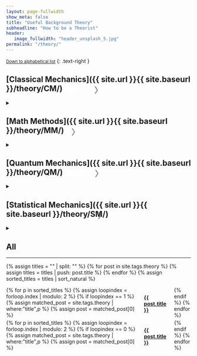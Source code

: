 ```yaml
---
layout: page-fullwidth
show_meta: false
title: "Useful Background Theory"
subheadline: "How to be a Theorist"
header:
   image_fullwidth: "header_unsplash_5.jpg"
permalink: "/theory/"
---
```


<small markdown="1">[Down to alphabetical list](#all)</small>
{: .text-right }

## [Classical Mechanics]({{ site.url }}{{ site.baseurl }}/theory/CM/)

<details>

<summary><h2 id="exHeader" style="float:left; color:white; margin: -40px 0px 0px 0px">Classical Mechanics<div id="dropdown-classmech" onClick="changeDropdown(this.id)" style="color:gray; float:right; margin: -2px 0px 0px 30px">〉</div></h2></summary>

{% for category in site.categories %}
{% assign subcategory = category[0] | split: "_" %}
{{ subcategory }}
{% if subcategory[0] == "CM" and subcategory[1] %}
{% assign cat-name = subcategory | slice: 2,20 | join: " " %}
{{ cat-name }}
{% assign titles = "" | split: "" %}
{% for post in site.categories[category] %}
    {% assign titles = titles | push: post.title %}
{% endfor %}
{% assign sorted_titles = titles | sort_natural %}

<h3><a href="{{ site.url }}{{ site.baseurl }}/CM/{{ subcategory }}">{{ cat-name }}</a></h3>
<div>
<br>
    {% for p in sorted_titles %}
    {% assign matched_post = site.categories[subcategory] | where:"title",p %}
    {% assign post = matched_post[0] %}
    <h4><a href="{{ site.url }}{{ site.baseurl }}{{ post.url }}">{{ post.title }}</a></h4>
    {% endfor %}
</div>


{% endif %}
{% endfor %}
</details>

## [Math Methods]({{ site.url }}{{ site.baseurl }}/theory/MM/)

<details>

<summary><h2 id="exHeader" style="float:left; color:white; margin: -40px 0px 0px 0px">Math Methods<div id="dropdown-mathmethods" onClick="changeDropdown(this.id)" style="color:gray; float:right; margin: -2px 0px 0px 30px">〉</div></h2></summary>

{% assign titles = "" | split: "" %}
{% for post in site.tags.MM %}
    {% assign titles = titles | push: post.title %}
{% endfor %}
{% assign sorted_titles = titles | sort_natural %}

<div>
<br>
    {% for p in sorted_titles %}
    {% assign matched_post = site.tags.MM | where:"title",p %}
    {% assign post = matched_post[0] %}
    <h4><a href="{{ site.url }}{{ site.baseurl }}{{ post.url }}">{{ post.title }}</a></h4>
    {% endfor %}
</div>
</details>

## [Quantum Mechanics]({{ site.url }}{{ site.baseurl }}/theory/QM/)

<details>

<summary><h2 id="exHeader" style="float:left; color:white; margin: -40px 0px 0px 0px">Quantum Mechanics<div id="dropdown-quantummech" onClick="changeDropdown(this.id)" style="color:gray; float:right; margin: -2px 0px 0px 30px">〉</div></h2></summary>

<div class="row">
<div class="small-6 columns">
<h3>Statics</h3>
    {% assign titles = "" | split: "" %}
{% for post in site.tags.static-QM %}
    {% assign titles = titles | push: post.title %}
{% endfor %}
{% assign sorted_titles = titles | sort_natural %}

<div>
<br>
    {% for p in sorted_titles %}
    {% assign matched_post = site.tags.static-QM | where:"title",p %}
    {% assign post = matched_post[0] %}
    <h4><a href="{{ site.url }}{{ site.baseurl }}{{ post.url }}">{{ post.title }}</a></h4>
    {% endfor %}
</div>
    <div class="small-6 columns">
<h3>Dynamics</h3>
     {% assign titles = "" | split: "" %}
{% for post in site.tags.dynamic-QM %}
    {% assign titles = titles | push: post.title %}
{% endfor %}
{% assign sorted_titles = titles | sort_natural %}

<div>
<br>
    {% for p in sorted_titles %}
    {% assign matched_post = site.tags.dynamic-QM | where:"title",p %}
    {% assign post = matched_post[0] %}
    <h4><a href="{{ site.url }}{{ site.baseurl }}{{ post.url }}">{{ post.title }}</a></h4>
    {% endfor %}
</div>
</div>
</div>
</details>

## [Statistical Mechanics]({{ site.url }}{{ site.baseurl }}/theory/SM/)

<details>

<summary><h2 id="exHeader" style="float:left; color:white; margin: -40px 0px 0px 0px">Statistical Mechanics<div id="dropdown-statmech" onClick="changeDropdown(this.id)" style="color:gray; float:right; margin: -2px 0px 0px 30px">〉</div></h2></summary>

<div class="row">
<div class="small-6 columns">
<h3>Equilibrium</h3>
    {% assign titles = "" | split: "" %}
{% for post in site.tags.EQ-SM %}
    {% assign titles = titles | push: post.title %}
{% endfor %}
{% assign sorted_titles = titles | sort_natural %}

<div>
<br>
    {% for p in sorted_titles %}
    {% assign matched_post = site.tags.EQ-SM | where:"title",p %}
    {% assign post = matched_post[0] %}
    <h4><a href="{{ site.url }}{{ site.baseurl }}{{ post.url }}">{{ post.title }}</a></h4>
    {% endfor %}
</div>
    <div class="small-6 columns">
<h3>Non-Equilibrium</h3>
     {% assign titles = "" | split: "" %}
{% for post in site.tags.NEQ-SM %}
    {% assign titles = titles | push: post.title %}
{% endfor %}
{% assign sorted_titles = titles | sort_natural %}

<div>
<br>
    {% for p in sorted_titles %}
    {% assign matched_post = site.tags.NEQ-SM | where:"title",p %}
    {% assign post = matched_post[0] %}
    <h4><a href="{{ site.url }}{{ site.baseurl }}{{ post.url }}">{{ post.title }}</a></h4>
    {% endfor %}
</div>
</div>
</div>
</details>

## All

---

{% assign titles = "" | split: "" %}
{% for post in site.tags.theory %}
    {% assign titles = titles | push: post.title %}
{% endfor %}
{% assign sorted_titles = titles | sort_natural %}


<div class="row">
<div class="small-6 columns">
    {% for p in sorted_titles %}
    {% assign loopindex = forloop.index | modulo: 2 %}
    {% if loopindex == 1 %}
    {% assign matched_post = site.tags.theory | where:"title",p %}
    {% assign post = matched_post[0] %}
    <h4><a href="{{ site.url }}{{ site.baseurl }}{{ post.url }}">{{ post.title }}</a></h4>
    {% endif %}
    {% endfor %}
    </div>
    <div class="small-6 columns">
    {% for p in sorted_titles %}
    {% assign loopindex = forloop.index | modulo: 2 %}
    {% if loopindex == 0 %}
    {% assign matched_post = site.tags.theory | where:"title",p %}
    {% assign post = matched_post[0] %}
    <h4><a href="{{ site.url }}{{ site.baseurl }}{{ post.url }}">{{ post.title }}</a></h4>
    {% endif %}
    {% endfor %}
    </div>
</div>


<script>
function changeDropdown(id) {
  var x = document.getElementById(id);
  var el = document.getElementById('exHeader');
  var style = window.getComputedStyle(el, null).getPropertyValue('font-size');
  var fontSize = parseFloat(style); 
  if (x.innerText === "〉") {
    x.innerText = "﹀";
    x.style.fontSize = (fontSize+7)+'px';
    x.style.margin = "0px 0px 0px 30px";
  } else {
  	x.innerHTML = "〉";
    x.style.fontSize = style;
    x.style.margin = "-2px 0px 0px 30px";
  }
}
</script>